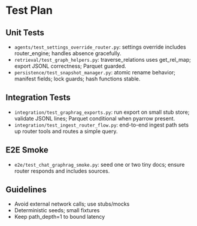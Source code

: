 # Test Plan

## Unit Tests

- `agents/test_settings_override_router.py`: settings override includes router_engine; handles absence gracefully.
- `retrieval/test_graph_helpers.py`: traverse_relations uses get_rel_map; export JSONL correctness; Parquet guarded.
- `persistence/test_snapshot_manager.py`: atomic rename behavior; manifest fields; lock guards; hash functions stable.

## Integration Tests

- `integration/test_graphrag_exports.py`: run export on small stub store; validate JSONL lines; Parquet conditional when pyarrow present.
- `integration/test_ingest_router_flow.py`: end-to-end ingest path sets up router tools and routes a simple query.

## E2E Smoke

- `e2e/test_chat_graphrag_smoke.py`: seed one or two tiny docs; ensure router responds and includes sources.

## Guidelines

- Avoid external network calls; use stubs/mocks
- Deterministic seeds; small fixtures
- Keep path_depth=1 to bound latency
